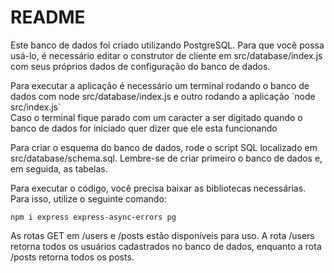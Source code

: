 <h1>README</h1>
<p>Este banco de dados foi criado utilizando PostgreSQL. Para que você possa usá-lo, é necessário editar o construtor de cliente em src/database/index.js com seus próprios dados de configuração do banco de dados.</p>

<p>Para executar a aplicação é necessário um terminal rodando o banco de dados com
node src/database/index.js e outro rodando a aplicação `node src/index.js` <br>
Caso o terminal fique parado com um caracter a ser digitado quando o banco de dados for iniciado quer dizer que ele esta funcionando</p>

<p>Para criar o esquema do banco de dados, rode o script SQL localizado em src/database/schema.sql. Lembre-se de criar primeiro o banco de dados e, em seguida, as tabelas.</p>

<p>Para executar o código, você precisa baixar as bibliotecas necessárias. Para isso, utilize o seguinte comando:</p>

`npm i express express-async-errors pg` <br>

As rotas GET em /users e /posts estão disponíveis para uso. A rota /users retorna todos os usuários cadastrados no banco de dados, enquanto a rota /posts retorna todos os posts.

